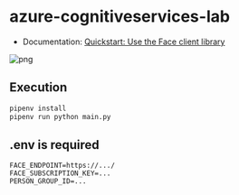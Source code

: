 azure-cognitiveservices-lab
===

- Documentation: [Quickstart: Use the Face client library](https://docs.microsoft.com/ja-jp/azure/cognitive-services/face/quickstarts/client-libraries?pivots=programming-language-python)

![png](https://user-images.githubusercontent.com/28250432/88772192-57c77380-d1bb-11ea-9841-ea5552e98033.png)

## Execution

```bash
pipenv install
pipenv run python main.py
```

## .env is required

```plaintext
FACE_ENDPOINT=https://.../
FACE_SUBSCRIPTION_KEY=...
PERSON_GROUP_ID=...
```
